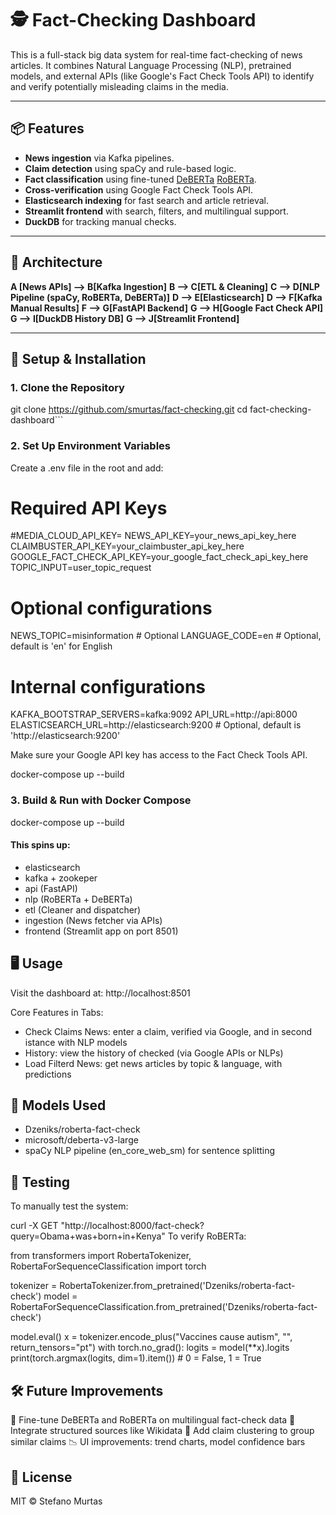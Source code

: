 
# 🕵️ Fact-Checking Dashboard

This is a full-stack big data system for real-time fact-checking of news articles. It combines Natural Language Processing (NLP), pretrained models, and external APIs (like Google's Fact Check Tools API) to identify and verify potentially misleading claims in the media.

---

## 📦 Features

- **News ingestion**  via Kafka pipelines.
- **Claim detection** using spaCy and rule-based logic.
- **Fact classification** using fine-tuned [DeBERTa](https://huggingface.co/microsoft/deberta-v3-large) [RoBERTa](https://huggingface.co/Dzeniks/roberta-fact-check).
- **Cross-verification** using Google Fact Check Tools API.
- **Elasticsearch indexing** for fast search and article retrieval.
- **Streamlit frontend** with search, filters, and multilingual support.
- **DuckDB** for tracking manual checks.

---

## 🧱 Architecture

**A [News APIs] --> B[Kafka Ingestion]**
**B --> C[ETL & Cleaning]**
**C --> D[NLP Pipeline (spaCy, RoBERTa, DeBERTa)]**
**D --> E[Elasticsearch]**
**D --> F[Kafka Manual Results]**
**F --> G[FastAPI Backend]**
**G --> H[Google Fact Check API]**
**G --> I[DuckDB History DB]**
**G --> J[Streamlit Frontend]**

---

## 🚀 Setup & Installation

### 1. Clone the Repository

git clone https://github.com/smurtas/fact-checking.git 
cd fact-checking-dashboard```


### 2. Set Up Environment Variables
Create a .env file in the root and add:

# Required API Keys
#MEDIA_CLOUD_API_KEY=<apiKey>
NEWS_API_KEY=your_news_api_key_here
CLAIMBUSTER_API_KEY=your_claimbuster_api_key_here
GOOGLE_FACT_CHECK_API_KEY=your_google_fact_check_api_key_here
TOPIC_INPUT=user_topic_request

# Optional configurations
NEWS_TOPIC=misinformation  # Optional
LANGUAGE_CODE=en  # Optional, default is 'en' for English

# Internal configurations
KAFKA_BOOTSTRAP_SERVERS=kafka:9092
API_URL=http://api:8000
ELASTICSEARCH_URL=http://elasticsearch:9200  # Optional, default is 'http://elasticsearch:9200'

Make sure your Google API key has access to the Fact Check Tools API.

docker-compose up --build

### 3. Build & Run with Docker Compose

docker-compose up --build

#### This spins up:

- elasticsearch
- kafka + zookeper
- api (FastAPI)
- nlp (RoBERTa + DeBERTa)
- etl (Cleaner and dispatcher)
- ingestion (News fetcher via APIs)
- frontend (Streamlit app on port 8501)

## 🖥️ Usage
Visit the dashboard at:
http://localhost:8501

Core Features in Tabs:
- Check Claims News: enter a claim, verified via Google, and in second istance with NLP models
- History: view the history of checked (via Google APIs or NLPs)
- Load Filterd News: get news articles by topic & language, with predictions

## 🤖 Models Used
- Dzeniks/roberta-fact-check
- microsoft/deberta-v3-large
- spaCy NLP pipeline (en_core_web_sm) for sentence splitting


## 🧪 Testing
To manually test the system:

curl -X GET "http://localhost:8000/fact-check?query=Obama+was+born+in+Kenya"
To verify RoBERTa:

from transformers import RobertaTokenizer, RobertaForSequenceClassification
import torch

tokenizer = RobertaTokenizer.from_pretrained('Dzeniks/roberta-fact-check')
model = RobertaForSequenceClassification.from_pretrained('Dzeniks/roberta-fact-check')

model.eval()
x = tokenizer.encode_plus("Vaccines cause autism", "", return_tensors="pt")
with torch.no_grad():
    logits = model(**x).logits
print(torch.argmax(logits, dim=1).item())  # 0 = False, 1 = True

## 🛠️ Future Improvements

🧠 Fine-tune DeBERTa and RoBERTa on multilingual fact-check data
🔗 Integrate structured sources like Wikidata
🧩 Add claim clustering to group similar claims
📉 UI improvements: trend charts, model confidence bars

## 📄 License
MIT © Stefano Murtas